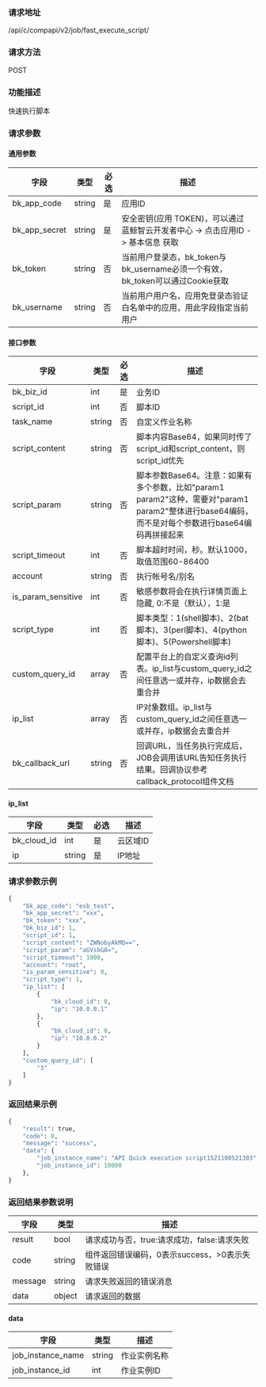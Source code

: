 
### 请求地址

/api/c/compapi/v2/job/fast_execute_script/



### 请求方法

POST


### 功能描述

快速执行脚本

### 请求参数


#### 通用参数

| 字段 | 类型 | 必选 |  描述 |
|-----------|------------|--------|------------|
| bk_app_code  |  string    | 是 | 应用ID     |
| bk_app_secret|  string    | 是 | 安全密钥(应用 TOKEN)，可以通过 蓝鲸智云开发者中心 -&gt; 点击应用ID -&gt; 基本信息 获取 |
| bk_token     |  string    | 否 | 当前用户登录态，bk_token与bk_username必须一个有效，bk_token可以通过Cookie获取 |
| bk_username  |  string    | 否 | 当前用户用户名，应用免登录态验证白名单中的应用，用此字段指定当前用户 |

#### 接口参数

| 字段          |  类型      | 必选   |  描述      |
|---------------|------------|--------|------------|
| bk_biz_id      |  int       | 是     | 业务ID |
| script_id      |  int       | 否     | 脚本ID |
| task_name      |  string    | 否     | 自定义作业名称 |
| script_content |  string    | 否     | 脚本内容Base64，如果同时传了script_id和script_content，则script_id优先 |
| script_param   |  string    | 否     | 脚本参数Base64。注意：如果有多个参数，比如&#34;param1 param2&#34;这种，需要对&#34;param1 param2&#34;整体进行base64编码，而不是对每个参数进行base64编码再拼接起来 |
| script_timeout |  int       | 否     | 脚本超时时间，秒。默认1000，取值范围60-86400 |
| account        |  string    | 否     | 执行帐号名/别名 |
| is_param_sensitive |  int   | 否     | 敏感参数将会在执行详情页面上隐藏, 0:不是（默认），1:是 |
| script_type    |  int       | 否     | 脚本类型：1(shell脚本)、2(bat脚本)、3(perl脚本)、4(python脚本)、5(Powershell脚本) |
| custom_query_id|  array     | 否     | 配置平台上的自定义查询id列表。ip_list与custom_query_id之间任意选一或并存，ip数据会去重合并 |
| ip_list        |  array     | 否     | IP对象数组。ip_list与custom_query_id之间任意选一或并存，ip数据会去重合并 |
| bk_callback_url |  string   | 否     | 回调URL，当任务执行完成后，JOB会调用该URL告知任务执行结果。回调协议参考callback_protocol组件文档 |

#### ip_list

| 字段      |  类型      | 必选   |  描述      |
|-----------|------------|--------|------------|
| bk_cloud_id |  int    | 是     | 云区域ID |
| ip          |  string | 是     | IP地址 |

### 请求参数示例

```python
{
    "bk_app_code": "esb_test",
    "bk_app_secret": "xxx",
    "bk_token": "xxx",
    "bk_biz_id": 1,
    "script_id": 1,
    "script_content": "ZWNobyAkMQ==",
    "script_param": "aGVsbG8=",
    "script_timeout": 1000,
    "account": "root",
    "is_param_sensitive": 0,
    "script_type": 1,
    "ip_list": [
        {
            "bk_cloud_id": 0,
            "ip": "10.0.0.1"
        },
        {
            "bk_cloud_id": 0,
            "ip": "10.0.0.2"
        }
    ],
    "custom_query_id": [
        "3"
    ]
}
```

### 返回结果示例

```python
{
    "result": true,
    "code": 0,
    "message": "success",
    "data": {
        "job_instance_name": "API Quick execution script1521100521303",
        "job_instance_id": 10000
    },
}
```

### 返回结果参数说明

| 字段      | 类型      | 描述      |
|-----------|-----------|-----------|
| result    | bool      | 请求成功与否，true:请求成功，false:请求失败 |
| code      | string    | 组件返回错误编码，0表示success，>0表示失败错误 |
| message   | string    | 请求失败返回的错误消息 |
| data      | object    | 请求返回的数据 |

#### data

| 字段      | 类型      | 描述      |
|-----------|-----------|-----------|
| job_instance_name | string  | 作业实例名称 |
| job_instance_id   | int     | 作业实例ID  |
